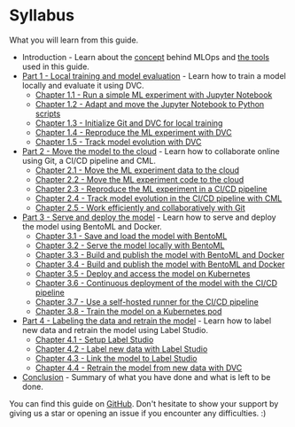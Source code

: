 # Syllabus

What you will learn from this guide.

- Introduction - Learn about the [concept](./concept.md) behind MLOps and
  [the tools](./tools.md) used in this guide.
- [Part 1 - Local training and model evaluation](./part-1-local-training-and-model-evaluation/introduction.md) -
  Learn how to train a model locally and evaluate it using DVC.
    - [Chapter 1.1 - Run a simple ML experiment with Jupyter Notebook](./part-1-local-training-and-model-evaluation/chapter-11-run-a-simple-ml-experiment-with-jupyter-notebook.md)
    - [Chapter 1.2 - Adapt and move the Jupyter Notebook to Python scripts](./part-1-local-training-and-model-evaluation/chapter-12-adapt-and-move-the-jupyter-notebook-to-python-scripts.md)
    - [Chapter 1.3 - Initialize Git and DVC for local training](./part-1-local-training-and-model-evaluation/chapter-13-initialize-git-and-dvc-for-local-training.md)
    - [Chapter 1.4 - Reproduce the ML experiment with DVC](./part-1-local-training-and-model-evaluation/chapter-14-reproduce-the-ml-experiment-with-dvc.md)
    - [Chapter 1.5 - Track model evolution with DVC](./part-1-local-training-and-model-evaluation/chapter-15-track-model-evolution-with-dvc.md)
- [Part 2 - Move the model to the cloud](./part-2-move-the-model-to-the-cloud/introduction.md) -
  Learn how to collaborate online using Git, a CI/CD pipeline and CML.
    - [Chapter 2.1 - Move the ML experiment data to the cloud](./part-2-move-the-model-to-the-cloud/chapter-21-move-the-ml-experiment-code-to-the-cloud.md)
    - [Chapter 2.2 - Move the ML experiment code to the cloud](./part-2-move-the-model-to-the-cloud/chapter-22-move-the-ml-experiment-data-to-the-cloud.md)
    - [Chapter 2.3 - Reproduce the ML experiment in a CI/CD pipeline](./part-2-move-the-model-to-the-cloud/chapter-23-reproduce-the-ml-experiment-in-a-cicd-pipeline.md)
    - [Chapter 2.4 - Track model evolution in the CI/CD pipeline with CML](./part-2-move-the-model-to-the-cloud/chapter-24-track-model-evolution-in-the-cicd-pipeline-with-cml.md)
    - [Chapter 2.5 - Work efficiently and collaboratively with Git](./part-2-move-the-model-to-the-cloud/chapter-25-work-efficiently-and-collaboratively-with-git.md)
- [Part 3 - Serve and deploy the model](./part-3-serve-and-deploy-the-model/introduction.md) -
  Learn how to serve and deploy the model using BentoML and Docker.
    - [Chapter 3.1 - Save and load the model with BentoML](./part-3-serve-and-deploy-the-model/chapter-31-save-and-load-the-model-with-bentoml.md)
    - [Chapter 3.2 - Serve the model locally with BentoML](./part-3-serve-and-deploy-the-model/chapter-32-serve-the-model-locally-with-bentoml.md)
    - [Chapter 3.3 - Build and publish the model with BentoML and Docker](./part-3-serve-and-deploy-the-model/chapter-33-build-and-publish-the-model-with-bentoml-and-docker-locally.md)
    - [Chapter 3.4 - Build and publish the model with BentoML and Docker](./part-3-serve-and-deploy-the-model/chapter-34-build-and-publish-the-model-with-bentoml-and-docker-with-the-cicd-pipeline.md)
    - [Chapter 3.5 - Deploy and access the model on Kubernetes](./part-3-serve-and-deploy-the-model/chapter-35-deploy-and-access-the-model-on-kubernetes.md)
    - [Chapter 3.6 - Continuous deployment of the model with the CI/CD pipeline](./part-3-serve-and-deploy-the-model/chapter-36-continuous-deployment-of-the-model-with-the-cicd-pipeline.md)
    - [Chapter 3.7 - Use a self-hosted runner for the CI/CD pipeline](./part-3-serve-and-deploy-the-model/chapter-37-use-a-self-hosted-runner-for-the-cicd-pipeline.md)
    - [Chapter 3.8 - Train the model on a Kubernetes pod](./part-3-serve-and-deploy-the-model/chapter-38-train-the-model-on-a-kubernetes-pod.md)
- [Part 4 - Labeling the data and retrain the model](./part-4-labeling-the-data-and-retrain/introduction.md) -
  Learn how to label new data and retrain the model using Label Studio.
    - [Chapter 4.1 - Setup Label Studio](./part-4-labeling-the-data-and-retrain/chapter-41-setup-label-studio.md)
    - [Chapter 4.2 - Label new data with Label Studio](./part-4-labeling-the-data-and-retrain/chapter-42-label-new-data-with-label-studio.md)
    - [Chapter 4.3 - Link the model to Label Studio](./part-4-labeling-the-data-and-retrain/chapter-43-link-the-model-to-label-studio.md)
    - [Chapter 4.4 - Retrain the model from new data with DVC](./part-4-labeling-the-data-and-retrain/chapter-44-retrain-the-model-from-new-data-with-dvc.md)
- [Conclusion](./conclusion.md) - Summary of what you have done and what is left
  to be done.

You can find this guide on
[GitHub](https://github.com/swiss-ai-center/a-guide-to-mlops). Don't hesitate to
show your support by giving us a star or opening an issue if you encounter any
difficulties. :)
